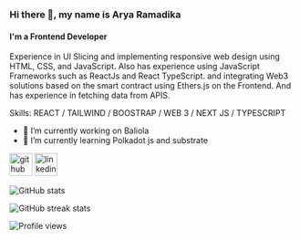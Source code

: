 ### Hi there 👋, my name is Arya Ramadika
####  I'm a Frontend Developer
Experience in UI Slicing and implementing responsive web design using HTML, CSS, and JavaScript. Also has experience using JavaScript Frameworks such as ReactJs and React TypeScript. and integrating Web3 solutions based on the smart contract using Ethers.js on the Frontend. And has experience in fetching data from APIS.

Skills: REACT / TAILWIND / BOOSTRAP / WEB 3 / NEXT JS / TYPESCRIPT

- 🔭 I’m currently working on Baliola 
- 🌱 I’m currently learning Polkadot js and substrate 


[<img src='https://cdn.jsdelivr.net/npm/simple-icons@3.0.1/icons/github.svg' alt='github' height='40'>](https://github.com/aryaramadika)  [<img src='https://cdn.jsdelivr.net/npm/simple-icons@3.0.1/icons/linkedin.svg' alt='linkedin' height='40'>](https://www.linkedin.com/in/aryaramadika/)  

![GitHub stats](https://github-readme-stats.vercel.app/api?username=aryaramadika&show_icons=true)  

![GitHub streak stats](https://streak-stats.demolab.com/?user=aryaramadika)  

![Profile views](https://gpvc.arturio.dev/aryaramadika)  

